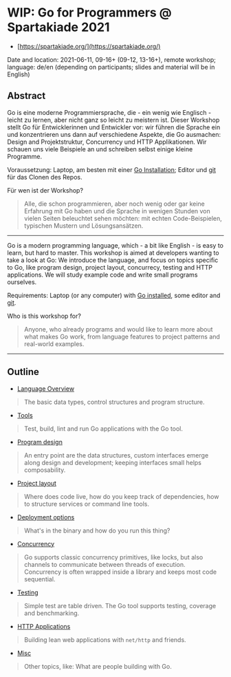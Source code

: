 # WIP: Go for Programmers @ Spartakiade 2021

* [https://spartakiade.org/](https://spartakiade.org/)

Date and location: 2021-06-11, 09-16+ (09-12, 13-16+), remote workshop;
language: de/en (depending on participants; slides and material will be in
English)

## Abstract

Go is eine moderne Programmiersprache, die - ein wenig wie Englisch - leicht zu
lernen, aber nicht ganz so leicht zu meistern ist. Dieser Workshop stellt Go
für Entwicklerinnen und Entwickler vor: wir führen die Sprache ein und
konzentrieren uns dann auf verschiedene Aspekte, die Go ausmachen: Design and
Projektstruktur, Concurrency und HTTP Applikationen. Wir schauen uns viele
Beispiele an und schreiben selbst einige kleine Programme.

Voraussetzung: Laptop, am besten mit einer [Go
Installation](https://golang.org/doc/install); Editor und
[git](https://git-scm.com/) für das Clonen des Repos.

Für wen ist der Workshop?

> Alle, die schon programmieren, aber noch wenig oder gar keine Erfahrung mit
> Go haben und die Sprache in wenigen Stunden von vielen Seiten beleuchtet
> sehen möchten: mit echten Code-Beispielen, typischen Mustern und
> Lösungsansätzen.

----

Go is a modern programming language, which - a bit like English - is easy to
learn, but hard to master. This workshop is aimed at developers wanting to
take a look at Go: We introduce the language, and focus on topics specific to
Go, like program design, project layout, concurrecy, testing and HTTP
applications. We will study example code and write small programs ourselves.

Requirements: Laptop (or any computer) with [Go
installed](https://golang.org/doc/install), some editor and
[git](https://git-scm.com/).

Who is this workshop for?

> Anyone, who already programs and would like to learn more about what makes Go
> work, from language features to project patterns and real-world examples.

----

## Outline

* [Language Overview](1-language)

> The basic data types, control structures and program structure.

* [Tools](2-tools)

> Test, build, lint and run Go applications with the Go tool.

* [Program design](3-program-design)

> An entry point are the data structures, custom interfaces emerge along design
and development; keeping interfaces small helps composability.

* [Project layout](4-projects)

> Where does code live, how do you keep track of dependencies, how to structure
services or command line tools.

* [Deployment options](5-deployments)

> What's in the binary and how do you run this thing?

* [Concurrency](6-concurrency)

> Go supports classic concurrency primitives, like locks, but also channels to
communicate between threads of execution. Concurrency is often wrapped inside a
library and keeps most code sequential.

* [Testing](7-testing)

> Simple test are table driven. The Go tool supports testing, coverage and benchmarking.

* [HTTP Applications](8-web-apps)

> Building lean web applications with `net/http` and friends.

* [Misc](9-misc)

> Other topics, like: What are people building with Go.
